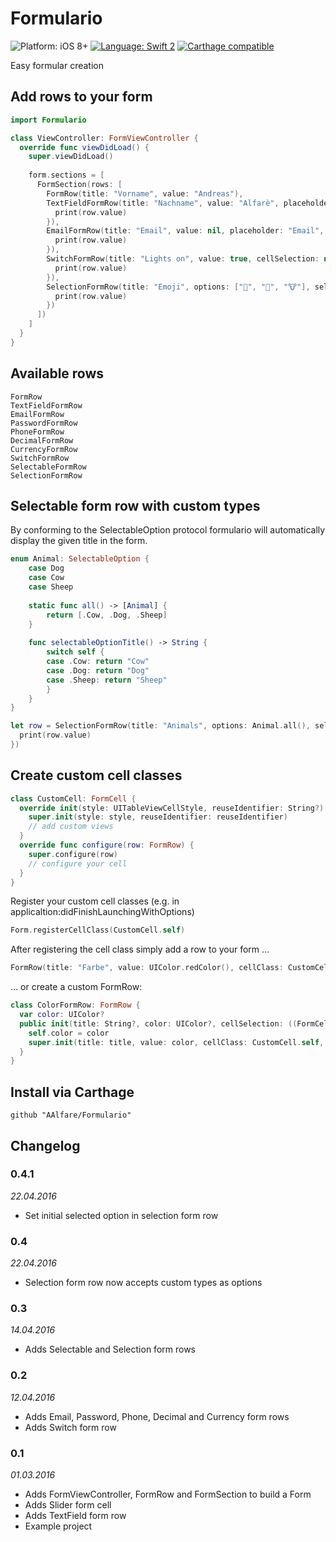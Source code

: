 # Formulario
![Platform: iOS 8+](https://img.shields.io/badge/platform-iOS%208%2B-blue.svg?style=flat)
[![Language: Swift 2](https://img.shields.io/badge/language-swift2-f48041.svg?style=flat)](https://developer.apple.com/swift)
[![Carthage compatible](https://img.shields.io/badge/Carthage-compatible-4BC51D.svg?style=flat)](https://github.com/Carthage/Carthage)

Easy formular creation

## Add rows to your form

```swift
import Formulario

class ViewController: FormViewController {
  override func viewDidLoad() {
    super.viewDidLoad()
    
    form.sections = [
      FormSection(rows: [
        FormRow(title: "Vorname", value: "Andreas"),
        TextFieldFormRow(title: "Nachname", value: "Alfarè", placeholder: "Nachname", cellSelection: nil, valueChanged: { (row) -> Void in
          print(row.value)
        }),
        EmailFormRow(title: "Email", value: nil, placeholder: "Email", cellSelection: nil, valueChanged: { (row) -> Void in
          print(row.value)
        }),
        SwitchFormRow(title: "Lights on", value: true, cellSelection: nil, valueChanged: { (row) in
          print(row.value)
        }),
        SelectionFormRow(title: "Emoji", options: ["🐣", "👸", "🐮"], selectedOption: "🐮", cellSelection: nil, valueChanged: { (row) in
          print(row.value)
        })
      ])
    ]
  }
}
```

## Available rows
```
FormRow
TextFieldFormRow
EmailFormRow
PasswordFormRow
PhoneFormRow
DecimalFormRow
CurrencyFormRow
SwitchFormRow
SelectableFormRow
SelectionFormRow
```

## Selectable form row with custom types
By conforming to the SelectableOption protocol formulario will automatically display the given title in the form.
```swift
enum Animal: SelectableOption {
    case Dog
    case Cow
    case Sheep
    
    static func all() -> [Animal] {
        return [.Cow, .Dog, .Sheep]
    }
    
    func selectableOptionTitle() -> String {
        switch self {
        case .Cow: return "Cow"
        case .Dog: return "Dog"
        case .Sheep: return "Sheep"
        }
    }
}

let row = SelectionFormRow(title: "Animals", options: Animal.all(), selectedOption: Animal.first(),  cellSelection: nil, valueChanged: { (row) in
  print(row.value)
})
```

## Create custom cell classes
```swift
class CustomCell: FormCell {
  override init(style: UITableViewCellStyle, reuseIdentifier: String?) {
    super.init(style: style, reuseIdentifier: reuseIdentifier)
    // add custom views
  }
  override func configure(row: FormRow) {
    super.configure(row)
    // configure your cell
  }
}
```

Register your custom cell classes (e.g. in applicaltion:didFinishLaunchingWithOptions)
```swift
Form.registerCellClass(CustomCell.self)
```

After registering the cell class simply add a row to your form …
```swift
FormRow(title: "Farbe", value: UIColor.redColor(), cellClass: CustomCell.self, cellSelection: nil, valueChanged: nil)
```

… or create a custom FormRow:
```swift
class ColorFormRow: FormRow {
  var color: UIColor?
  public init(title: String?, color: UIColor?, cellSelection: ((FormCell) -> Void)?, valueChanged: ((FormRow) -> Void)?) {
    self.color = color
    super.init(title: title, value: color, cellClass: CustomCell.self, cellSelection: cellSelection, valueChanged: valueChanged)
  }
}
```

## Install via Carthage
```
github "AAlfare/Formulario"
```

## Changelog

### 0.4.1
*22.04.2016*
- Set initial selected option in selection form row

### 0.4
*22.04.2016*
- Selection form row now accepts custom types as options

### 0.3
*14.04.2016*
- Adds Selectable and Selection form rows

### 0.2
*12.04.2016*
- Adds Email, Password, Phone, Decimal and Currency form rows
- Adds Switch form row

### 0.1
*01.03.2016*
- Adds FormViewController, FormRow and FormSection to build a Form
- Adds Slider form cell
- Adds TextField form row
- Example project
